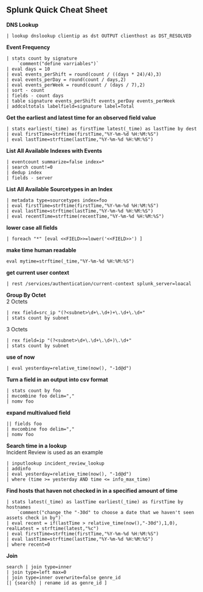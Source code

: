 ## Splunk Quick Cheat Sheet

**DNS Lookup**
```
| lookup dnslookup clientip as dst OUTPUT clienthost as DST_RESOLVED
```

**Event Frequency**
```
| stats count by signature
    `comment("define varriables")`
| eval days = 10
| eval events_perShift = round(count / ((days * 24)/4),3)
| eval events_perDay = round(count / days,2)
| eval events_perWeek = round(count / (days / 7),2)
| sort - count
| fields - count days
| table signature events_perShift events_perDay events_perWeek
| addcoltotals labelfield=signature label=Total
```

**Get the earliest and latest time for an observed field value**
```
| stats earliest(_time) as firstTime latest(_time) as lastTime by dest
| eval firstTime=strftime(firstTime,"%Y-%m-%d %H:%M:%S")
| eval lastTime=strftime(lastTime,"%Y-%m-%d %H:%M:%S")
```

**List All Available Indexes with Events**
```
| eventcount summarize=false index=*
| search count!=0
| dedup index
| fields - server
```

**List All Available Sourcetypes in an Index**
```
| metadata type=sourcetypes index=foo
| eval firstTime=strftime(firstTime,"%Y-%m-%d %H:%M:%S")
| eval lastTime=strftime(lastTime,"%Y-%m-%d %H:%M:%S")
| eval recentTime=strftime(recentTime,"%Y-%m-%d %H:%M:%S")
```


**lower case all fields**
```
| foreach "*" [eval <<FIELD>>=lower('<<FIELD>>') ]
```

**make time human readable**
```
eval mytime=strftime(_time,"%Y-%m-%d %H:%M:%S")
```


**get current user context**
```
| rest /services/authentication/current-context splunk_server=loacal
```

**Group By Octet** <br>
2 Octets
```
| rex field=src_ip "(?<subnet>\d+\.\d+)+\.\d+\.\d+"
| stats count by subnet
```
3 Octets
```
| rex field=ip "(?<subnet>\d+\.\d+\.\d+)\.\d+"
| stats count by subnet
```

**use of now**
```
| eval yesterday=relative_time(now(), "-1d@d")
```

**Turn a field in an output into csv format**
```
| stats count by foo
| mvcombine foo delim=","
| nomv foo
```

**expand multivalued field**
```
|| fields foo
| mvcombine foo delim=","
| nomv foo
```

**Search time in a lookup** <br>
Incident Review is used as an example
```
| inputlookup incident_review_lookup
| addinfo
| eval yesterday=relative_time(now(), "-1d@d")
| where (time >= yesterday AND time <= info_max_time)
```

**Find hosts that haven not checked in in a specified amount of time**
```
| stats latest(_time) as lastTime earliest(_time) as firstTime by hostnames
    `comment("change the "-30d" to choose a date that we haven't seen assets check in by")`
| eval recent = if(lastTime > relative_time(now(),"-30d"),1,0), realLatest = strftime(latest,"%c")
| eval firstTime=strftime(firstTime,"%Y-%m-%d %H:%M:%S")
| eval lastTime=strftime(lastTime,"%Y-%m-%d %H:%M:%S")
| where recent=0
```

**Join**
```
search | join type=inner
| join type=left max=0 
| join type=inner overwrite=false genre_id
[| {​​​search}​​​​​​​​​​ | rename id as genre_id ]
```
